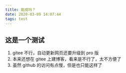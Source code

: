 ```yaml
---
title: 能成吗？
date: 2020-03-09 14:07:44
tags: test
---
```


## 这是一个测试

1. gitee 不行，自动更新网页还要升级到 pro 版
2. 本来还想在 gitee 上建博客，看来是不行了，太不方便了
3. 虽然 github 的访问有点慢，但是也只能这样了
